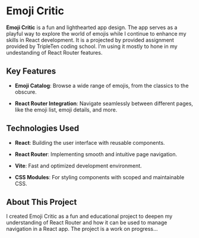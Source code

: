 # Emoji Critic

**Emoji Critic** is a fun and lighthearted app design. The app serves as a playful way to explore the world of emojis while I continue to enhance my skills in React development. It is a projected by provided assignment provided by TripleTen coding school. I'm using it mostly to hone in my undestanding of React Router features.

## Key Features

- **Emoji Catalog**: Browse a wide range of emojis, from the classics to the obscure.

- **React Router Integration**: Navigate seamlessly between different pages, like the emoji list, emoji details, and more.

## Technologies Used

- **React**: Building the user interface with reusable components.

- **React Router**: Implementing smooth and intuitive page navigation.

- **Vite**: Fast and optimized development environment.

- **CSS Modules**: For styling components with scoped and maintainable CSS.

## About This Project

I created Emoji Critic as a fun and educational project to deepen my understanding of React Router and how it can be used to manage navigation in a React app. The project is a work on progress...
